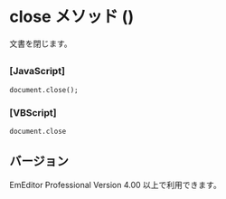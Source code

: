 # close メソッド ()

文書を閉じます。

## 

### \[JavaScript\]

```
document.close();
```

### \[VBScript\]

```
document.close
```

## バージョン

EmEditor Professional Version 4.00 以上で利用できます。
